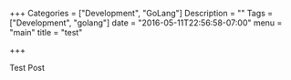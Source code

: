 +++
Categories = ["Development", "GoLang"]
Description = ""
Tags = ["Development", "golang"]
date = "2016-05-11T22:56:58-07:00"
menu = "main"
title = "test"

+++

Test Post